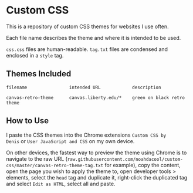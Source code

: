 # Custom CSS
This is a repository of custom CSS themes for websites I use often.

Each file name describes the theme and where it is intended to be used.

<code>css.css</code> files are human-readable.
<code>tag.txt</code> files are condensed and enclosed in a <code>style</code> tag.

## Themes Included
```
filename                intended URL            description

canvas-retro-theme      canvas.liberty.edu/*    green on black retro theme
```
## How to Use
I paste the CSS themes into the Chrome extensions <code>Custom CSS by Denis</code> or <code>User JavaScript and CSS</code> on my own device.

On other devices, the fastest way to preview the theme using Chrome is to navigate to the raw URL (<code>raw.githubusercontent.com/noahdacool/custom-css/master/canvas-retro-theme-tag.txt</code> for example), copy the content, open the page you wish to apply the theme to, open developer tools > elements, select the <code>head</code> tag and duplicate it, right-click the duplicated tag and select <code>Edit as HTML</code>, select all and paste.
